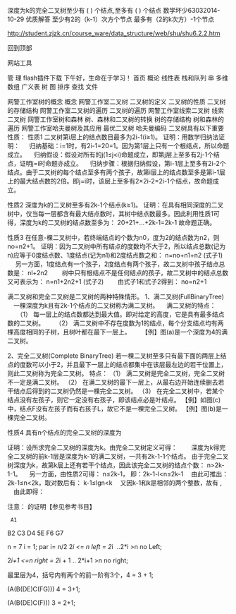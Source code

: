 深度为k的完全二叉树至少有 ( ) 个结点,至多有 ( ) 个结点
数学坏少63032014-10-29
优质解答
至少有2的（k-1）次方个节点
最多有（2的k次方）-1个节点

http://student.zjzk.cn/course_ware/data_structure/web/shu/shu6.2.2.htm

 回到顶部
		
网站工具

管 理
flash插件下载
下午好，生命在于学习！	
首页	概论	线性表	栈和队列	串	多维数组	广义表	树	图	排序	查找	文件

网警工作室树的概念
 概念
网警工作室二叉树
 二叉树的定义
二叉树的性质
 二叉树的存储结构
网警工作室二叉树的遍历
 二叉树的遍历
网警工作室线索二叉树
 线索二叉树
网警工作室树和森林
 树、森林和二叉树的转换
 树的存储结构
 树和森林的遍历
网警工作室哈夫曼树及其应用
 最优二叉树
 哈夫曼编码
二叉树具有以下重要性质：
性质1 二叉树第i层上的结点数目最多为2i-1(i≥1)。
证明：用数学归纳法证明：
　    归纳基础：i=1时，有2i-1=20=1。因为第1层上只有一个根结点，所以命题成立。
    　归纳假设：假设对所有的j(1≤j<i)命题成立，即第j层上至多有2j-1个结点，证明j=i时命题亦成立。
    　归纳步骤：根据归纳假设，第i-1层上至多有2i-2个结点。由于二叉树的每个结点至多有两个孩子，故第i层上的结点数至多是第i-1层上的最大结点数的2倍。即j=i时，该层上至多有2×2i-2=2i-1个结点，故命题成立。

性质2 深度为k的二叉树至多有2k-1个结点(k≥1)。
证明：在具有相同深度的二叉树中，仅当每一层都含有最大结点数时，其树中结点数最多。因此利用性质1可得，深度为k的二叉树的结点数至多为：
                20+21+…+2k-1=2k-1
    故命题正确。

性质3 在任意-棵二叉树中，若终端结点的个数为n0，度为2的结点数为n2，则no=n2+1。
证明：因为二叉树中所有结点的度数均不大于2，所以结点总数(记为n)应等于0度结点数、1度结点(记为n1)和2度结点数之和：
                     n=no+n1+n2 (式子1)
　    另一方面，1度结点有一个孩子，2度结点有两个孩子，故二叉树中孩子结点总数是：
                      nl+2n2
　　树中只有根结点不是任何结点的孩子，故二叉树中的结点总数又可表示为：
                      n=n1+2n2+1 (式子2)
　　由式子1和式子2得到：
                      no=n2+1

满二叉树和完全二叉树是二叉树的两种特殊情形。
1、满二叉树(FullBinaryTree) 
    　一棵深度为k且有2k-1个结点的二又树称为满二叉树。
    　满二叉树的特点：
　　（1）	每一层上的结点数都达到最大值。即对给定的高度，它是具有最多结点数的二叉树。
　　（2）	满二叉树中不存在度数为1的结点，每个分支结点均有两棵高度相同的子树，且树叶都在最下一层上。
　　【例】图(a)是一个深度为4的满二叉树。
         
  

2、完全二叉树(Complete BinaryTree) 
    若一棵二叉树至多只有最下面的两层上结点的度数可以小于2，并且最下一层上的结点都集中在该层最左边的若干位置上，则此二叉树称为完全二叉树。
  特点：
  （1）	满二叉树是完全二叉树，完全二叉树不一定是满二叉树。
  （2）	在满二叉树的最下一层上，从最右边开始连续删去若干结点后得到的二叉树仍然是一棵完全二叉树。
  （3）	在完全二叉树中，若某个结点没有左孩子，则它一定没有右孩子，即该结点必是叶结点。
【例】如图(c)中，结点F没有左孩子而有右孩子L，故它不是一棵完全二叉树。
【例】图(b)是一棵完全二叉树。
  
性质4  具有n个结点的完全二叉树的深度为
                            
证明：设所求完全二叉树的深度为k。由完全二叉树定义可得：
　　深度为k得完全二叉树的前k-1层是深度为k-1的满二叉树，一共有2k-1-1个结点。
由于完全二叉树深度为k，故第k层上还有若干个结点，因此该完全二叉树的结点个数：
                  n>2k-1-1。
    　另一方面，由性质2可得：
                  n≤2k-1，
       即：2k-1-l<n≤2k-1
    　由此可推出：2k-1≤n<2k，取对数后有：
                  k-1≤lgn<k
    　又因k-1和k是相邻的两个整数，故有
                                      ,
    　由此即得：
                   
注意：
           的证明【参见参考书目】

     A1
   B2   C3
 D4  5E F6  G7
 
 n = 7
 i   = 1; par i= n/2
 2*i <= n left = 2*i  ..2*i >n no Left;
 
 2*i+1 <=n right = 2*i + 1 ..  2*i+1 >n no right;
 
 
 
 最里层为4，括号内有两个的前一阶有3个，4 = 3 + 1;
 
 (A(B(DE)C(FG)))  4 = 3+1;
 
 
 (A(B(DE)C(F))) 3 = 2+1;
